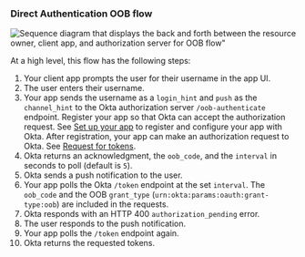 ### Direct Authentication OOB flow

<div class="three-quarter">

![Sequence diagram that displays the back and forth between the resource owner, client app, and authorization server for OOB flow"](/img/authorization/oob.png)

</div>

<!-- Source for image. Generated using http://www.plantuml.com/plantuml/uml/

skinparam monochrome true
actor "User" as user
participant "Client App (Your app)" as client
participant "Authorization Server (Okta) " as okta

autonumber "<b>#."
client -> user: Prompts user for username
user -> client: Enters username
client -> okta: Sends OOB authentication request to `/oob-authenticate`
okta -> client: Acknowledges, sends `oob_code`, `interval`
okta -> user: Sends push notification
client -> okta: Polls `/token` at set `interval` with `oob_code`, `grant_type`
okta -> client: Responds with HTTP 400 `authorization_pending`
user -> okta: Responds to push notification
client -> okta: Polls `/token` endpoint
okta -> client: Responds with access token (optionally refresh token)

-->

At a high level, this flow has the following steps:

1. Your client app prompts the user for their username in the app UI.
1. The user enters their username.
1. Your app sends the username as a `login_hint` and `push` as the `channel_hint` to the Okta authorization server `/oob-authenticate` endpoint.
    Register your app so that Okta can accept the authorization request. See [Set up your app](#set-up-your-app) to register and configure your app with Okta. After registration, your app can make an authorization request to Okta. See [Request for tokens](#request-for-tokens).
1. Okta returns an acknowledgment, the `oob_code`, and the `interval` in seconds to poll (default is `5`).
1. Okta sends a push notification to the user.
1. Your app polls the Okta `/token` endpoint at the set `interval`. The `oob_code` and the OOB `grant_type` (`urn:okta:params:oauth:grant-type:oob`) are included in the requests.
1. Okta responds with an HTTP 400 `authorization_pending` error.
1. The user responds to the push notification.
1. Your app polls the `/token` endpoint again.
1. Okta returns the requested tokens.
